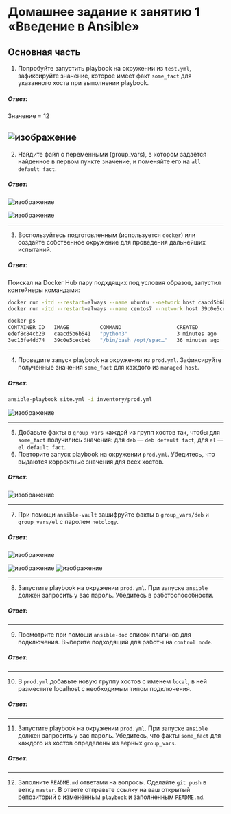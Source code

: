 # Домашнее задание к занятию 1 «Введение в Ansible»

## Основная часть

1. Попробуйте запустить playbook на окружении из `test.yml`, зафиксируйте значение, которое имеет факт `some_fact` для указанного хоста при выполнении playbook.
##### Ответ:  

Значение = 12

![изображение](https://github.com/PetrMezentsev/homeworks/assets/124135353/2eb411be-c2dc-4fc6-bc6b-2763671eeb52)
------  

2. Найдите файл с переменными (group_vars), в котором задаётся найденное в первом пункте значение, и поменяйте его на `all default fact`.

##### Ответ:    

![изображение](https://github.com/PetrMezentsev/homeworks/assets/124135353/756d13ce-92c2-4310-8115-40a976edba52)


![изображение](https://github.com/PetrMezentsev/homeworks/assets/124135353/e3aab423-d471-46bb-be97-62b64e0a0554)

------

3. Воспользуйтесь подготовленным (используется `docker`) или создайте собственное окружение для проведения дальнейших испытаний.

##### Ответ: 
Поискал на Docker Hub пару подхдящих под условия образов, запустил контейнеры командами:
```bash
docker run -itd --restart=always --name ubuntu --network host caacd5b6b541
docker run -itd --restart=always --name centos7 --network host 39c0e5cecbeb

docker ps
CONTAINER ID   IMAGE          COMMAND                  CREATED          STATUS          PORTS                                                  NAMES
edef8c84cb20   caacd5b6b541   "python3"                3 minutes ago    Up 3 minutes                                                           ubuntu
3ec13fe4dd74   39c0e5cecbeb   "/bin/bash /opt/spac…"   36 minutes ago   Up 16 minutes                                                          centos7
```
------

4. Проведите запуск playbook на окружении из `prod.yml`. Зафиксируйте полученные значения `some_fact` для каждого из `managed host`.

##### Ответ:

```bash
ansible-playbook site.yml -i inventory/prod.yml
```

![изображение](https://github.com/PetrMezentsev/homeworks/assets/124135353/484402fa-59a8-4735-abc3-5543d7add79e)

------

5. Добавьте факты в `group_vars` каждой из групп хостов так, чтобы для `some_fact` получились значения: для `deb` — `deb default fact`, для `el` — `el default fact`.
6.  Повторите запуск playbook на окружении `prod.yml`. Убедитесь, что выдаются корректные значения для всех хостов.

##### Ответ:

![изображение](https://github.com/PetrMezentsev/homeworks/assets/124135353/fc44c7ed-845b-4a6a-af67-816e916ed17d)

------

7. При помощи `ansible-vault` зашифруйте факты в `group_vars/deb` и `group_vars/el` с паролем `netology`.

##### Ответ:

![изображение](https://github.com/PetrMezentsev/homeworks/assets/124135353/459aa03f-7857-4e3e-afbb-56aded7eaaf1)

![изображение](https://github.com/PetrMezentsev/homeworks/assets/124135353/d1f777ec-f77c-4e00-a2c6-29db48c50e3b)
![изображение](https://github.com/PetrMezentsev/homeworks/assets/124135353/96fcda1e-5597-44f7-ac72-608204eaad19)

------

8. Запустите playbook на окружении `prod.yml`. При запуске `ansible` должен запросить у вас пароль. Убедитесь в работоспособности.

##### Ответ:
------

9. Посмотрите при помощи `ansible-doc` список плагинов для подключения. Выберите подходящий для работы на `control node`.

##### Ответ:
------

10. В `prod.yml` добавьте новую группу хостов с именем  `local`, в ней разместите localhost с необходимым типом подключения.

##### Ответ:
------

11. Запустите playbook на окружении `prod.yml`. При запуске `ansible` должен запросить у вас пароль. Убедитесь, что факты `some_fact` для каждого из хостов определены из верных `group_vars`.

##### Ответ:
------

12. Заполните `README.md` ответами на вопросы. Сделайте `git push` в ветку `master`. В ответе отправьте ссылку на ваш открытый репозиторий с изменённым `playbook` и заполненным `README.md`.
---

